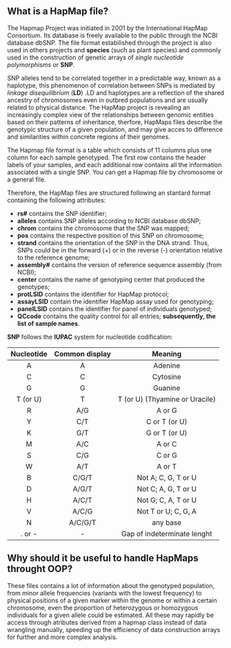 
## **What is a HapMap file?**

The Hapmap Project was initiated in 2001 by the International HapMap Consortium. Its database is freely available to the public through the NCBI database dbSNP. The file format estabilished through the project is also used in others projects and **species** (such as plant species) and commonly used in the construction of genetic arrays of *single nucleotide polymorphisms* or **SNP**. 

SNP alleles tend to be correlated together in a predictable way, known as a haplotype, this phenomenon of correlation between SNPs is mediated by *linkage disequilibrium* (**LD**) .LD and haplotypes are a reflection of the shared ancestry of chromosomes even in outbred populations and are usually related to physical distance. The HapMap project is revealing an increasingly complex view of the relationships between genomic entities based on their patterns of inheritance, therfore, HapMaps files describe the genotypic structure of a given population, and may give acces to difference and similarities within concrete regions of their genomes.

The Hapmap file format is a table which consists of 11 columns plus one column for each sample genotyped. The first row contains the header labels of your samples, and each additional row contains all the information associated with a single SNP. You can get a Hapmap file by chromosome or a general file.

Therefore, the HapMap files are structured following an stantard format containing the following attributes:

- **rs#** contains the SNP identifier;
- **alleles** contains SNP alleles according to NCBI database dbSNP;
- **chrom** contains the chromosome that the SNP was mapped;
- **pos** contains the respective position of this SNP on chromosome;
- **strand** contains the orientation of the SNP in the DNA strand. Thus, SNPs could be in the forward (+) or in the reverse (-) orientation relative to the reference genome;
- **assembly#** contains the version of reference sequence assembly (from NCBI);
- **center** contains the name of genotyping center that produced the genotypes;
- **protLSID** contains the identifier for HapMap protocol;
- **assayLSID** contain the identifier HapMap assay used for genotyping;
- **panelLSID** contains the identifier for panel of individuals genotyped;
- **QCcode** contains the quality control for all entries;
**subsequently, the list of sample names**.

**SNP** follows the **IUPAC** system for nucleotide codification:

| Nucleotide | Common display | Meaning |
| :---: | :---: | :---: |
| A | A | Adenine |
| C | C | Cytosine |
| G | G | Guanine |
| T (or U) | T | T (or U) (Thyamine or Uracile)|
| R | A/G | A or G |
| Y | C/T | C or T (or U) |
| K | G/T | G or T (or U) |
| M | A/C | A or C |
| S | C/G | C or G |
| W | A/T | A or T |
| B | C/G/T | Not A; C, G, T or U |
| D | A/G/T | Not C; A, G, T or U  |
| H | A/C/T | Not G; C, A, T or U  |
| V | A/C/G | Not T or U; C, G, A  |
| N | A/C/G/T | any base |
| . or - | - | Gap of indeterminate lenght |



## **Why should it be useful to handle HapMaps throught OOP?**

These files contains a lot of information about the genotyped population, from minor allele frequencies (variants with the lowest frequency) to physical positions of a given marker within the genome or within a certain chromosome, even the proportion of heterozygous or homozygous individuals for a given allele could be estimated. All these may rapidly be access through atributes derived from a hapmap class instead of data wrangling manually, speeding up the efficiency of data construction arrays for further and more complex analysis.
